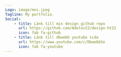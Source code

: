 ```yaml
---
Logo: image/moi.jpeg
Tagline: My portfolio.
Social:
    - title: Länk till min design github repo
      url: https://github.com/Adelov22/design-ht22
      icon: fab fa-github
    - title: Länk till dbwebb youtube sida
      url: https://www.youtube.com/c/DbwebbSe
      icon: fab fa-youtube
---
```


